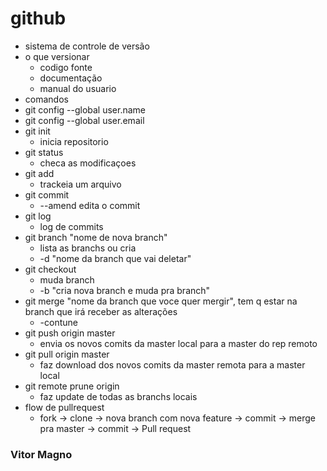 # github

* sistema de controle de versão
* o que versionar
	* codigo fonte
	* documentação
	* manual do usuario
* comandos
* git config --global user.name
* git config --global user.email
* git init
	* inicia repositorio
* git status
	* checa as modificaçoes
* git add
	* trackeia um arquivo
* git commit
	* --amend edita o commit
* git log
	* log de commits
* git branch "nome de nova branch"
	* lista as branchs ou cria
	* -d "nome da branch que vai deletar"
* git checkout
	* muda branch
	* -b "cria nova branch e muda pra branch"
* git merge "nome da branch que voce quer mergir", tem q estar na branch que irá receber as alterações
	* -contune
* git push origin master
	* envia os novos comits da master local para a master do rep remoto
* git pull origin master 
	* faz download dos novos comits da master remota para a master local
* git remote prune origin
	* faz update de todas as branchs locais
* flow de pullrequest
	* fork -> clone -> nova branch com nova feature -> commit -> merge pra master -> commit -> Pull request

### Vitor Magno
<!-- modificações a partir daqui -->
<!-- adicione seu nome iniciando com ### assim como no exemplo acima -->


